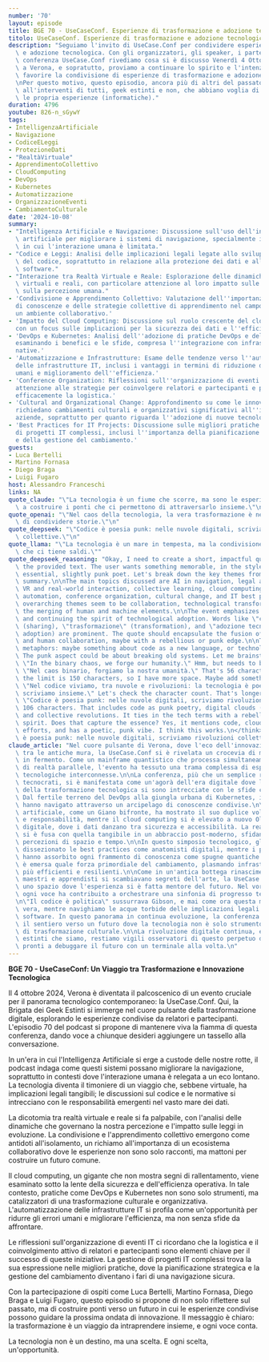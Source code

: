 ```yaml
---
number: '70'
layout: episode
title: BGE 70 - UseCaseConf. Esperienze di trasformazione e adozione tecnologica
titolo: UseCaseConf. Esperienze di trasformazione e adozione tecnologica
description: "Seguiamo l'invito di UseCase.Conf per condividere esperienze di trasformazione\
  \ e adozione tecnologica. Con gli organizzatori, gli speaker, i partecipanti della\
  \ conferenza UseCase.Conf rivediamo cosa si è discusso Venerdì 4 Ottobre 2024\
  \ a Verona, e sopratutto, proviamo a continuare lo spirito e l'intenzione dell'evento:\
  \ favorire la condivisione di esperienze di trasformazione e adozione tecnologica.\r\
  \nPer questo motivo, questo episodio, ancora più di altri del passato, è aperto\
  \ all'interventi di tutti, geek estinti e non, che abbiano voglia di condividere\
  \ le propria esperienze (informatiche)."
duration: 4796
youtube: 826-n_sGywY
tags:
- IntelligenzaArtificiale
- Navigazione
- CodiceELeggi
- ProtezioneDati
- "RealtàVirtuale"
- ApprendimentoCollettivo
- CloudComputing
- DevOps
- Kubernetes
- Automatizzazione
- OrganizzazioneEventi
- CambiamentoCulturale
date: '2024-10-08'
summary:
- "Intelligenza Artificiale e Navigazione: Discussione sull'uso dell'intelligenza\
  \ artificiale per migliorare i sistemi di navigazione, specialmente in contesti\
  \ in cui l'interazione umana è limitata."
- "Codice e Leggi: Analisi delle implicazioni legali legate allo sviluppo e all'uso\
  \ del codice, soprattutto in relazione alla protezione dei dati e alla responsabilità\
  \ software."
- "Interazione tra Realtà Virtuale e Reale: Esplorazione delle dinamiche tra ambienti\
  \ virtuali e reali, con particolare attenzione al loro impatto sulle normative e\
  \ sulla percezione umana."
- 'Condivisione e Apprendimento Collettivo: Valutazione dell''importanza della condivisione
  di conoscenze e delle strategie collettive di apprendimento nel campo IT, promuovendo
  un ambiente collaborativo.'
- 'Impatto del Cloud Computing: Discussione sul ruolo crescente del cloud computing,
  con un focus sulle implicazioni per la sicurezza dei dati e l''efficienza operativa.'
- 'DevOps e Kubernetes: Analisi dell''adozione di pratiche DevOps e dell''uso di Kubernetes,
  esaminando i benefici e le sfide, compresa l''integrazione con infrastrutture cloud
  native.'
- 'Automatizzazione e Infrastrutture: Esame delle tendenze verso l''automatizzazione
  delle infrastrutture IT, inclusi i vantaggi in termini di riduzione degli errori
  umani e miglioramento dell''efficienza.'
- 'Conference Organization: Riflessioni sull''organizzazione di eventi IT, con particolare
  attenzione alle strategie per coinvolgere relatori e partecipanti e per gestire
  efficacemente la logistica.'
- 'Cultural and Organizational Change: Approfondimento su come le innovazioni tecnologiche
  richiedano cambiamenti culturali e organizzativi significativi all''interno delle
  aziende, soprattutto per quanto riguarda l''adozione di nuove tecnologie come Kubernetes.'
- 'Best Practices for IT Projects: Discussione sulle migliori pratiche per la gestione
  di progetti IT complessi, inclusi l''importanza della pianificazione strategica
  e della gestione del cambiamento.'
guests:
- Luca Bertelli
- Martino Fornasa
- Diego Braga
- Luigi Fugaro
host: Alessandro Franceschi
links: NA
quote_claude: "\"La tecnologia è un fiume che scorre, ma sono le esperienze condivise\
  \ a costruire i ponti che ci permettono di attraversarlo insieme.\"\n"
quote_openai: "\"Nel caos della tecnologia, la vera trasformazione è nell'arte\
  \ di condividere storie.\"\n"
quote_deepseek: "\"Codice è poesia punk: nelle nuvole digitali, scriviamo rivoluzioni\
  \ collettive.\"\n"
quote_llama: "\"La tecnologia è un mare in tempesta, ma la condivisione è l'ancora\
  \ che ci tiene saldi.\""
quote_deepseek_reasoning: "Okay, I need to create a short, impactful quote based on\
  \ the provided text. The user wants something memorable, in the style of a modern,\
  \ essential, slightly punk poet. Let's break down the key themes from the event\
  \ summary.\n\nThe main topics discussed are AI in navigation, legal aspects of code,\
  \ VR and real-world interaction, collective learning, cloud computing, DevOps/Kubernetes,\
  \ automation, conference organization, cultural change, and IT best practices. The\
  \ overarching themes seem to be collaboration, technological transformation, and\
  \ the merging of human and machine elements.\n\nThe event emphasizes sharing experiences\
  \ and continuing the spirit of technological adoption. Words like \"condivisione\"\
  \ (sharing), \"trasformazione\" (transformation), and \"adozione tecnologica\" (technological\
  \ adoption) are prominent. The quote should encapsulate the fusion of technology\
  \ and human collaboration, maybe with a rebellious or punk edge.\n\nThinking of\
  \ metaphors: maybe something about code as a new language, or technology as a bridge.\
  \ The punk aspect could be about breaking old systems. Let me brainstorm phrases.\
  \ \"In the binary chaos, we forge our humanity.\" Hmm, but needs to be in Italian.\
  \ \"Nel caos binario, forgiamo la nostra umanità.\" That's 56 characters. Wait,\
  \ the limit is 150 characters, so I have more space. Maybe add something about collaboration.\
  \ \"Nel codice viviamo, tra nuvole e rivoluzioni: la tecnologia è poesia che\
  \ scriviamo insieme.\" Let's check the character count. That's longer. Maybe shorten:\
  \ \"Codice è poesia punk: nelle nuvole digitali, scriviamo rivoluzioni collettive.\"\
  \ 106 characters. That includes code as punk poetry, digital clouds (cloud computing),\
  \ and collective revolutions. It ties in the tech terms with a rebellious, collaborative\
  \ spirit. Does that capture the essence? Yes, it mentions code, cloud, collective\
  \ efforts, and has a poetic, punk vibe. I think this works.\n</think>\n\"Codice\
  \ è poesia punk: nelle nuvole digitali, scriviamo rivoluzioni collettive.\"\n"
claude_article: "Nel cuore pulsante di Verona, dove l'eco dell'innovazione risuona\
  \ tra le antiche mura, la UseCase.Conf si è rivelata un crocevia di menti digitali\
  \ in fermento. Come un mainframe quantistico che processa simultaneamente miriadi\
  \ di realtà parallele, l'evento ha tessuto una trama complessa di esperienze\
  \ tecnologiche interconnesse.\n\nLa conferenza, più che un semplice raduno di\
  \ tecnocrati, si è manifestata come un'agorà dell'era digitale dove le narrative\
  \ della trasformazione tecnologica si sono intrecciate con le sfide concrete dell'implementazione.\
  \ Dal fertile terreno del DevOps alla giungla urbana di Kubernetes, i partecipanti\
  \ hanno navigato attraverso un arcipelago di conoscenze condivise.\n\nL'intelligenza\
  \ artificiale, come un Giano bifronte, ha mostrato il suo duplice volto di opportunità\
  \ e responsabilità, mentre il cloud computing si è elevato a nuovo Olimpo\
  \ digitale, dove i dati danzano tra sicurezza e accessibilità. La realtà virtuale\
  \ si è fusa con quella tangibile in un abbraccio post-moderno, sfidando le nostre\
  \ percezioni di spazio e tempo.\n\nIn questo simposio tecnologico, gli speaker hanno\
  \ dissezionato le best practices come anatomisti digitali, mentre i partecipanti\
  \ hanno assorbito ogni frammento di conoscenza come spugne quantiche. L'automatizzazione\
  \ è emersa quale forza primordiale del cambiamento, plasmando infrastrutture\
  \ più efficienti e resilienti.\n\nCome in un'antica bottega rinascimentale dove\
  \ maestri e apprendisti si scambiavano segreti dell'arte, la UseCase.Conf ha creato\
  \ uno spazio dove l'esperienza si è fatta mentore del futuro. Nel vortice dell'innovazione,\
  \ ogni voce ha contribuito a orchestrare una sinfonia di progresso tecnologico.\n\
  \n\"Il codice è politica\" sussurrava Gibson, e mai come ora questa massima risuona\
  \ vera, mentre navighiamo le acque torbide delle implicazioni legali e etiche del\
  \ software. In questo panorama in continua evoluzione, la conferenza ha illuminato\
  \ il sentiero verso un futuro dove la tecnologia non è solo strumento, ma catalizzatore\
  \ di trasformazione culturale.\n\nLa rivoluzione digitale continua, e come i geek\
  \ estinti che siamo, restiamo vigili osservatori di questo perpetuo divenire tecnologico,\
  \ pronti a debuggare il futuro con un terminale alla volta.\n"
---
```

**BGE 70 - UseCaseConf: Un Viaggio tra Trasformazione e Innovazione Tecnologica**

Il 4 ottobre 2024, Verona è diventata il palcoscenico di un evento cruciale per il panorama tecnologico contemporaneo: la UseCase.Conf. Qui, la Brigata dei Geek Estinti si immerge nel cuore pulsante della trasformazione digitale, esplorando le esperienze condivise da relatori e partecipanti. L'episodio 70 del podcast si propone di mantenere viva la fiamma di questa conferenza, dando voce a chiunque desideri aggiungere un tassello alla conversazione. 

In un'era in cui l'Intelligenza Artificiale si erge a custode delle nostre rotte, il podcast indaga come questi sistemi possano migliorare la navigazione, soprattutto in contesti dove l'interazione umana è relegata a un eco lontano. La tecnologia diventa il timoniere di un viaggio che, sebbene virtuale, ha implicazioni legali tangibili; le discussioni sul codice e le normative si intrecciano con le responsabilità emergenti nel vasto mare dei dati.

La dicotomia tra realtà virtuale e reale si fa palpabile, con l'analisi delle dinamiche che governano la nostra percezione e l'impatto sulle leggi in evoluzione. La condivisione e l'apprendimento collettivo emergono come antidoti all'isolamento, un richiamo all'importanza di un ecosistema collaborativo dove le esperienze non sono solo racconti, ma mattoni per costruire un futuro comune.

Il cloud computing, un gigante che non mostra segni di rallentamento, viene esaminato sotto la lente della sicurezza e dell'efficienza operativa. In tale contesto, pratiche come DevOps e Kubernetes non sono solo strumenti, ma catalizzatori di una trasformazione culturale e organizzativa. L'automatizzazione delle infrastrutture IT si profila come un'opportunità per ridurre gli errori umani e migliorare l'efficienza, ma non senza sfide da affrontare.

Le riflessioni sull'organizzazione di eventi IT ci ricordano che la logistica e il coinvolgimento attivo di relatori e partecipanti sono elementi chiave per il successo di queste iniziative. La gestione di progetti IT complessi trova la sua espressione nelle migliori pratiche, dove la pianificazione strategica e la gestione del cambiamento diventano i fari di una navigazione sicura.

Con la partecipazione di ospiti come Luca Bertelli, Martino Fornasa, Diego Braga e Luigi Fugaro, questo episodio si propone di non solo riflettere sul passato, ma di costruire ponti verso un futuro in cui le esperienze condivise possono guidare la prossima ondata di innovazione. Il messaggio è chiaro: la trasformazione è un viaggio da intraprendere insieme, e ogni voce conta. 

La tecnologia non è un destino, ma una scelta. E ogni scelta, un'opportunità.
